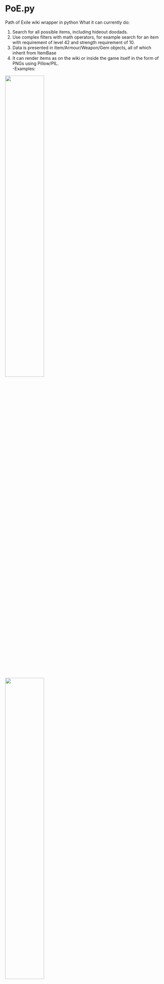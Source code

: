 # PoE.py
Path of Exile wiki wrapper in python
What it can currently do:
1. Search for all possible items, including hideout doodads.  
2. Use complex filters with math operators, for example search for an item with requirement of level 42 and strength requirement of 10.  
3. Data is presented in Item/Armour/Weapon/Gem objects, all of which inherit from ItemBase
4. It can render items as on the wiki or inside the game itself in the form of PNGs using Pillow/PIL.  
  -Examples:  
  <img src="https://cdn.discordapp.com/attachments/422593979712929812/474221507380379668/test.png" width="50%"/> 
  <img src="https://cdn.discordapp.com/attachments/338371394767290369/474231185883660299/test.png" width="50%" />
  <img src="https://cdn.discordapp.com/attachments/338371394767290369/474227518958862344/test.png" width="50%" />
  <img src="https://cdn.discordapp.com/attachments/338371394767290369/473882522032406539/test.png" width="50%" />
  <img src="https://cdn.discordapp.com/attachments/338371394767290369/473757832064401408/test.png" width="50%" />
